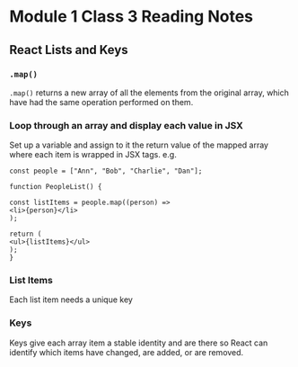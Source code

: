 # Module 1 Class 3 Reading Notes

## React Lists and Keys

### `.map()`

`.map()` returns a new array of all the elements from the original array, which have had the same operation performed on them.

### Loop through an array and display each value in JSX

Set up a variable and assign to it the return value of the mapped array where each item is wrapped in JSX tags. e.g.

```
const people = ["Ann", "Bob", "Charlie", "Dan"];

function PeopleList() {

const listItems = people.map((person) =>
<li>{person}</li>
);

return (
<ul>{listItems}</ul>
);
}
```

### List Items

Each list item needs a unique key

### Keys

Keys give each array item a stable identity and are there so React can identify which items have changed, are added, or are removed.
